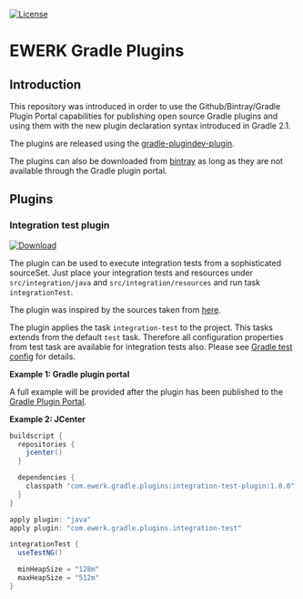 [![License](http://img.shields.io/badge/license-Apache-brightgreen.svg?style=flat)](http://www.apache.org/licenses/LICENSE-2.0)

# EWERK Gradle Plugins
## Introduction
This repository was introduced in order to use the Github/Bintray/Gradle Plugin Portal
capabilities for publishing open source Gradle plugins and using them with the new plugin
declaration syntax introduced in Gradle 2.1.

The plugins are released using the [gradle-plugindev-plugin](https://github.com/etiennestuder/gradle-plugindev-plugin/blob/master/README.md).

The plugins can also be downloaded from [bintray](http://www.bintray.com) as long as they are not
available through the Gradle plugin portal.

## Plugins
### Integration test plugin

[ ![Download](https://api.bintray.com/packages/holgerstolzenberg/gradle-plugins/integration-test-plugin/images/download.svg) ](https://bintray.com/holgerstolzenberg/gradle-plugins/integration-test-plugin/_latestVersion)

The plugin can be used to execute integration tests from a sophisticated sourceSet. Just place
your integration tests and resources under `src/integration/java` and `src/integration/resources`
and run task `integrationTest`.

The plugin was inspired by the sources taken from [here](http://blog.lick-me.org/2014/07/fun-with-gradle-plugins-integration-tests/).

The plugin applies the task `integration-test` to the project. This tasks extends from the default
`test` task. Therefore all configuration properties from test task are available for integration 
tests also. Please see [Gradle test config](http://www.gradle.org/docs/current/dsl/org.gradle.api.tasks.testing.Test.html) 
for details.

__Example 1: Gradle plugin portal__

A full example will be provided after the plugin has been published to the 
[Gradle Plugin Portal](http://plugins.gradle.org).

__Example 2: JCenter__

```groovy
buildscript {
  repositories {
    jcenter()
  }

  dependencies {
    classpath "com.ewerk.gradle.plugins:integration-test-plugin:1.0.0"
  }
}

apply plugin: "java"
apply plugin: "com.ewerk.gradle.plugins.integration-test"

integrationTest {
  useTestNG()

  minHeapSize = "128m"
  maxHeapSize = "512m"
}
```